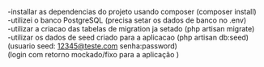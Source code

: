 -installar as dependencias do projeto usando composer (composer install)  
-utilizei o banco PostgreSQL (precisa setar os dados de banco no .env)  
-utilizar a criacao das tabelas de migration ja setado (php artisan migrate)  
-utilizar os dados de seed criado para a aplicacao (php artisan db:seed)  
(usuario seed: 12345@teste.com senha:password)  
(login com retorno mockado/fixo para a aplicação )  
